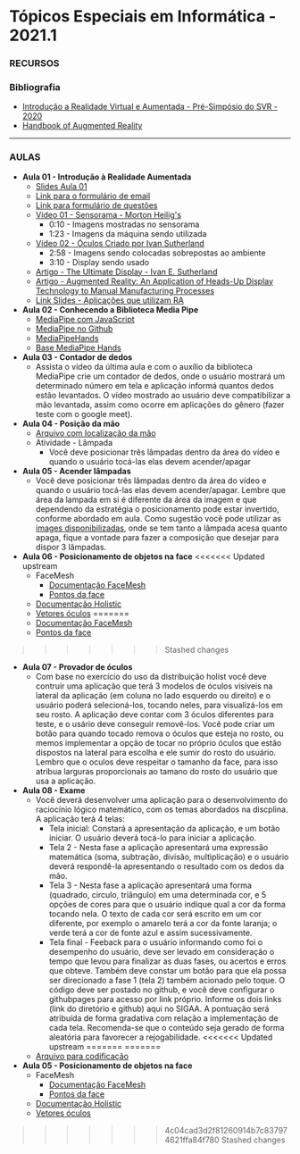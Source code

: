 # Tópicos Especiais em Informática - 2021.1

### RECURSOS

### Bibliografia
* [Introdução a Realidade Virtual e Aumentada - Pré-Simpósio do SVR - 2020](https://github.com/kennedyaraujo/ifc/blob/main/tei2/bibliografia-realidade-aumentada/Introdu%C3%A7%C3%A3o%20a%20Realidade%20Virtual%20e%20Aumentada%20-%20Pr%C3%A9-Simp%C3%B3sio%20do%20SVR%20-%202020.pdf)
* [Handbook of Augmented Reality](https://books.google.com.br/books?hl=pt-BR&lr=&id=fG8JUdrScsYC&oi=fnd&pg=PR3&dq=%22augmented+reality%22&ots=ifz6QyTaYy&sig=eeWcHKNNXli2ZI4yu_S74s__gT0#v=onepage&q&f=false)

---

### AULAS
* **Aula 01 - Introdução à Realidade Aumentada**
    * [Slides Aula 01](https://github.com/kennedyaraujo/ifc/blob/main/tei2/slides/aula-01-introducao-ra.pdf)
    * [Link para o formulário de email](https://forms.gle/aYcPWFtXARxzftyz6)
    * [Link para formulário de questões](https://forms.gle/D6zWXdYWBpPkYUPT9)    
    * [Vídeo 01 - Sensorama - Morton Heilig's](https://www.youtube.com/watch?v=vSINEBZNCks)
        * 0:10 - Imagens mostradas no sensorama
        * 1:23 - Imagens da máquina sendo utilizada 
    * [Vídeo 02 - Óculos Criado por Ivan Sutherland](https://www.youtube.com/watch?v=AFqXGxKsM3w)
        * 2:58 - Imagens sendo colocadas sobrepostas ao ambiente
        * 3:10 - Display sendo usado
    * [Artigo - The Ultimate Display -  Ivan E. Sutherland](https://github.com/kennedyaraujo/ifc/blob/main/tei2/bibliografia-realidade-aumentada/The%20ultimate%20display%20-%20Ivan%20E%20Sutherland.pdf)
    * [Artigo - Augmented Reality: An Application of Heads-Up Display Technology to Manual Manufacturing Processes](https://github.com/kennedyaraujo/ifc/blob/main/tei2/bibliografia-realidade-aumentada/Augmented%20Reality%20-%20An%20Application%20of%20Heads-Up%20Display%20Technology%20to%20Manual%20-%20Thomas%20C%20David%20M.pdf)
    <!-- * [Vídeo - Aula 01](https://www.youtube.com/watch?v=qjKx1nFbmZ8) <br/>
    <a href="https://youtu.be/qjKx1nFbmZ8"> <img src="https://img.youtube.com/vi/qjKx1nFbmZ8/maxresdefault.jpg" width="200"></a> -->
    * [Link Slides - Aplicações que utilizam RA](https://docs.google.com/presentation/d/1fG9N3bgZgoDFOhSkXbd8hPK4YS2DgpjF/edit?usp=sharing&ouid=100855511090148956984&rtpof=true&sd=true)
* **Aula 02 - Conhecendo a Biblioteca Media Pipe**
    * [MediaPipe com JavaScript](https://google.github.io/mediapipe/getting_started/javascript.html)
    * [MediaPipe no Github](https://github.com/google/mediapipe)
    * [MediaPipeHands](https://google.github.io/mediapipe/solutions/hands.html)
    * [Base MediaPipe Hands](https://github.com/kennedyaraujo/ifc/blob/main/tei2/code/base-mediapipe-hands.html)
* **Aula 03 - Contador de dedos**
    * Assista o vídeo da última aula e com o auxílio da biblioteca MediaPipe crie um contador de dedos, onde o usuário mostrará um determinado número em tela e aplicação informá quantos dedos estão levantados. O vídeo mostrado ao usuário deve compatibilizar a mão levantada, assim como ocorre em aplicações do gênero (fazer teste com o google meet).
* **Aula 04 - Posição da mão**
    * [Arquivo com localização da mão](https://replit.com/@KennedyArajo/position-hand?v=1#index.html)
    * Atividade - Lâmpada
        * Você deve posicionar três lâmpadas dentro da área do vídeo e quando o usuário tocá-las elas devem acender/apagar
* **Aula 05 - Acender lâmpadas**
    * Você deve posicionar três lâmpadas dentro da área do vídeo e quando o usuário tocá-las elas devem acender/apagar. Lembre que área da lampada em si é diferente da área da imagem e que dependendo da estratégia o posicionamento pode estar invertido, conforme abordado em aula. Como sugestão você pode utilizar as [images disponibilizadas](https://github.com/kennedyaraujo/ifc/tree/main/tei2/material-complementar/images-lamp), onde se tem tanto a lâmpada acesa quanto apaga, fique a vontade para fazer a composição que desejar para dispor 3 lâmpadas.
* **Aula 06 - Posicionamento de objetos na face**
<<<<<<< Updated upstream
    * FaceMesh
        * [Documentação FaceMesh](https://google.github.io/mediapipe/solutions/face_mesh)
        * [Pontos da face](https://raw.githubusercontent.com/google/mediapipe/a908d668c730da128dfa8d9f6bd25d519d006692/mediapipe/modules/face_geometry/data/canonical_face_model_uv_visualization.png)
    * [Documentação Holistic](https://google.github.io/mediapipe/solutions/holistic.html)
    * [Vetores óculos](https://www.flaticon.com/packs/sunglasses?word=glasses)
=======
    * [Documentação FaceMesh](https://google.github.io/mediapipe/solutions/face_mesh)
    * [Pontos da face](https://raw.githubusercontent.com/google/mediapipe/a908d668c730da128dfa8d9f6bd25d519d006692/mediapipe/modules/face_geometry/data/canonical_face_model_uv_visualization.png)
>>>>>>> Stashed changes
* **Aula 07 - Provador de óculos**
    * Com base no exercício do uso da distribuição holist você deve contruir uma aplicação que terá 3 modelos de óculos visiveis na lateral da aplicação (em coluna no lado esquerdo ou direito) e o usuário poderá selecioná-los, tocando neles, para visualizá-los em seu rosto. A aplicação deve contar com 3 óculos diferentes para teste, e o usário deve conseguir removê-los. Você pode criar um botão para quando tocado remova o óculos que esteja no rosto, ou memos implementar a opção de tocar no próprio óculos que estão dispostos na lateral para escolha e ele sumir do rosto do usuário. Lembro que o oculos deve respeitar o tamanho da face, para isso atribua larguras proporcionais ao tamano do rosto do usuário que usa a aplicação.
* **Aula 08 - Exame**
    * Você deverá desenvolver uma aplicação para o desenvolvimento do raciocínio lógico matemático, com os temas abordados na discplina. A aplicação terá 4 telas:
        * Tela inicial: Constará a apresentação da aplicação, e um botão iniciar. O usuário deverá tocá-lo para iniciar a aplicação.
        * Tela 2 - Nesta fase a aplicação apresentará uma expressão matemática (soma, subtração, divisão, multiplicação) e o usuário deverá respondê-la apresentando o resultado com os dedos da mão.
        * Tela 3 - Nesta fase a aplicação apresentará uma forma (quadrado, circulo, triângulo) em uma determinada cor, e 5 opções  de cores para que o usuário indique qual a cor da forma tocando nela. O texto de cada cor será escrito em um cor diferente, por exemplo o amarelo terá a cor da fonte laranja; o verde terá a cor de fonte azul e assim sucessivamente.
        * Tela final - Feeback para o usuário informando como foi o desempenho do usuário, deve ser levado em consideração o tempo que levou para finalizar as duas fases, ou acertos e erros que obteve. Também deve constar um botão para que ela possa ser direcionado a fase 1 (tela 2) também acionado pelo toque.
    O código deve ser postado no github, e você deve configurar o githubpages para acesso por link próprio. Informe os dois links (link do diretório e github) aqui no SIGAA.
    A pontuação será atribuída de forma gradativa com relação a implementação de cada tela. Recomenda-se que o conteúdo seja gerado de forma aleatória para favorecer a rejogabilidade.
<<<<<<< Updated upstream
=======
=======
    * [Arquivo para codificação](https://position-hand.kennedyarajo.repl.co/)
* **Aula 05 - Posicionamento de objetos na face**
    * FaceMesh
        * [Documentação FaceMesh](https://google.github.io/mediapipe/solutions/face_mesh)
        * [Pontos da face](https://raw.githubusercontent.com/google/mediapipe/a908d668c730da128dfa8d9f6bd25d519d006692/mediapipe/modules/face_geometry/data/canonical_face_model_uv_visualization.png)
    * [Documentação Holistic](https://google.github.io/mediapipe/solutions/holistic.html)
    * [Vetores óculos](https://www.flaticon.com/packs/sunglasses?word=glasses)
>>>>>>> 4c04cad3d2f81260914b7c837974621ffa84f780
>>>>>>> Stashed changes
    <!-- * [Vídeo - Aula 03](https://www.youtube.com/watch?v=mhQ5WInfM5w) <br/>
    <a href="https://www.youtube.com/watch?v=mhQ5WInfM5w"> <img src="https://img.youtube.com/vi/mhQ5WInfM5w/maxresdefault.jpg" width="200"></a> -->
<!-- * **Aula 04 - Atividade Criação de mapa de movimento**
    * O aluno deverá fazer a subtração entre duas imagens e mostrar o resultado, chamado de mapa de movimento, para o usuário em tempo real.
    * Recomendo partir do [código de captura do vídeo](https://github.com/kennedyaraujo/ifc/blob/main/tei2/code/aula02-captura-webcam.html) disponibilizado
    * [Descritivo técnica de mapeamento de movimento](https://1drv.ms/b/s!Ak5zz-HWFx2ulLMX2KIXAnHqfmEFQA?e=3Fcx03) 
**Aula 05 - Atividade SnapShot**
    * Você deve construir com base no código da aula passada, um botão que ao ser clicado captura um snapshot da webcam do usuário, e salva no canvas ao lado. Deve ser criado também um botão de download que possibilite ao usuário baixar aquela imagem.
* **Aula 06 - Atividade Criação de mapa de movimento**
* **Aula 07 - Criação de mapa de movimento de forma colaborativa** -->
